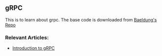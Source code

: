 ## gRPC

This is to learn about grpc. The base code is downloaded from [Baeldung's Repo](https://github.com/eugenp/tutorials/tree/master/grpc)

### Relevant Articles:
- [Introduction to gRPC](https://www.baeldung.com/grpc-introduction)



